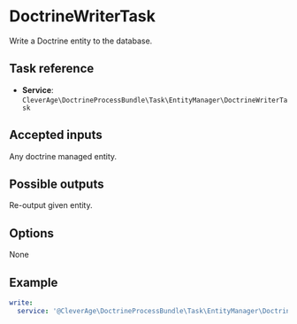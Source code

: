 DoctrineWriterTask
==================

Write a Doctrine entity to the database.

Task reference
--------------

* **Service**: `CleverAge\DoctrineProcessBundle\Task\EntityManager\DoctrineWriterTask`

Accepted inputs
---------------

Any doctrine managed entity.

Possible outputs
----------------

Re-output given entity.

Options
-------

None

Example
-------

```yaml
write:
  service: '@CleverAge\DoctrineProcessBundle\Task\EntityManager\DoctrineWriterTask'
```